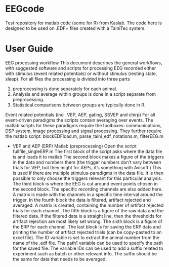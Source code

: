 # EEGcode
Test repository for matlab code (some for R) from Kaslab. 
The code here is designed to be used on .EDF+ files created with a TainiTec system.

# User Guide
EEG processing workflow
This document describes the general workflows, with suggested software and scripts for processing EEG recorded either with stimulus (event related potentials) or without stimulus (resting state, sleep).
For all files the processing is divided into three parts
1.	preprocessing is done separately for each animal.
2.	Analysis and average within groups is done in a script separate from preprocessing.
3.	Statistical comparisons between groups are typically done in R.

Event related potentials (incl. VEP, AEP, gating, SSVEP and chirp)
For all event-driven paradigms the scripts contain averaging over events.
The matlab scripts for these paradigms require the toolboxes: communications, DSP system, image processing and signal processing.
They further require the matlab script: blockEDFload.m, parse_taini_edf_notations.m, filterEEG.m

- VEP and AEP (ERP)
Matlab (preprocessing)
Open the script fullfile_singleERP.m
The first block of the script asks where the data file is and loads it to matlab
The second block makes a figure of the triggers in the data and numbers them (the trigger numbers don’t vary between trials for VEP, but they might for AEPs, it’s something with Avisoft )
This is used if there are multiple stimulus-paradigms in the data file. It is then possible to only choose the triggers relevant for this particular analysis.
The third block is where the EEG is cut around event points chosen in the second block. The specific recording channels are also added here. A matrix is made with the channels in a specific time interval around the trigger.
In the fourth block the data is filtered, artifact rejected and averaged. A matrix is created, containing the number of artifact rejected trials for each channel.
 The fifth block is a figure of the raw data and the filtered data. If the filtered data is a straight line, then the thresholds for artifact rejection are most likely set wrong.
The sixth block is a figure of the ERP for each channel.
The last block is for saving the ERP data and printing the number of artifact rejected trials (can be copy-pasted to an excel file). The ID variable is set to extract the animal number from the name of the .edf file. The path1 variable can be used to specify the path for the saved file. The variable IDs can be used to add a suffix related to experiment such as batch or other relevant info. The suffix should be the same for data that needs to be averaged.
